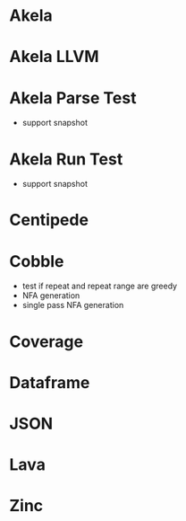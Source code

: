 # Akela

# Akela LLVM

# Akela Parse Test
* support snapshot

# Akela Run Test
* support snapshot

# Centipede

# Cobble
* test if repeat and repeat range are greedy
* NFA generation
* single pass NFA generation

# Coverage

# Dataframe

# JSON

# Lava

# Zinc
